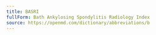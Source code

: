 ```yaml
---
title: BASRI
fullForm: Bath Ankylosing Spondylitis Radiology Index
source: https://openmd.com/dictionary/abbreviations/b
---
```

